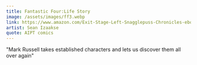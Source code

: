 ```yaml
---
title: Fantastic Four:Life Story
image: /assets/images/ff3.webp
link: https://www.amazon.com/Exit-Stage-Left-Snagglepuss-Chronicles-ebook/dp/B07B8CF53R
artist: Sean Izaakse
quote: AIPT comics
---
```

"Mark Russell takes established characters and lets us discover them all over again" 